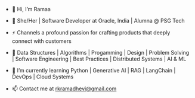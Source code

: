 - 👋 Hi, I’m Ramaa

- 💚 She/Her | Software Developer at Oracle, India | Alumna @ PSG Tech

- ⚡ Channels a profound passion for crafting products that deeply connect with customers

- 🌼 Data Structures | Algorithms | Progamming | Design | Problem Solving 
     | Software Engineering | Best Practices | Distributed Systems | AI & ML
  
- 🌱 I’m currently learning Python | Generative AI | RAG | LangChain | DevOps | Cloud Systems

- 📫 Contact me at rkramadhevi@gmail.com

<!---
EngineeringWithRamaa/EngineeringWithRamaa is a ✨ special ✨ repository because its `README.md` (this file) appears on your GitHub profile.
You can click the Preview link to take a look at your changes.
--->
